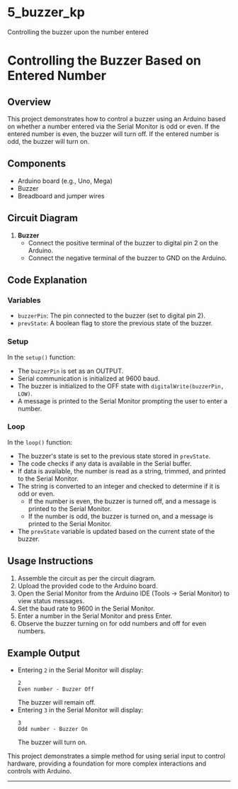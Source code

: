# 5_buzzer_kp
Controlling the buzzer upon the number entered
# Controlling the Buzzer Based on Entered Number

## Overview

This project demonstrates how to control a buzzer using an Arduino based on whether a number entered via the Serial Monitor is odd or even. If the entered number is even, the buzzer will turn off. If the entered number is odd, the buzzer will turn on.

## Components

- Arduino board (e.g., Uno, Mega)
- Buzzer
- Breadboard and jumper wires

## Circuit Diagram

1. **Buzzer**
   - Connect the positive terminal of the buzzer to digital pin 2 on the Arduino.
   - Connect the negative terminal of the buzzer to GND on the Arduino.

## Code Explanation

### Variables

- `buzzerPin`: The pin connected to the buzzer (set to digital pin 2).
- `prevState`: A boolean flag to store the previous state of the buzzer.

### Setup

In the `setup()` function:
- The `buzzerPin` is set as an OUTPUT.
- Serial communication is initialized at 9600 baud.
- The buzzer is initialized to the OFF state with `digitalWrite(buzzerPin, LOW)`.
- A message is printed to the Serial Monitor prompting the user to enter a number.

### Loop

In the `loop()` function:
- The buzzer's state is set to the previous state stored in `prevState`.
- The code checks if any data is available in the Serial buffer.
- If data is available, the number is read as a string, trimmed, and printed to the Serial Monitor.
- The string is converted to an integer and checked to determine if it is odd or even.
  - If the number is even, the buzzer is turned off, and a message is printed to the Serial Monitor.
  - If the number is odd, the buzzer is turned on, and a message is printed to the Serial Monitor.
- The `prevState` variable is updated based on the current state of the buzzer.



## Usage Instructions

1. Assemble the circuit as per the circuit diagram.
2. Upload the provided code to the Arduino board.
3. Open the Serial Monitor from the Arduino IDE (Tools -> Serial Monitor) to view status messages.
4. Set the baud rate to 9600 in the Serial Monitor.
5. Enter a number in the Serial Monitor and press Enter.
6. Observe the buzzer turning on for odd numbers and off for even numbers.

## Example Output

- Entering `2` in the Serial Monitor will display:
  ```
  2
  Even number - Buzzer Off
  ```
  The buzzer will remain off.
- Entering `3` in the Serial Monitor will display:
  ```
  3
  Odd number - Buzzer On
  ```
  The buzzer will turn on.

This project demonstrates a simple method for using serial input to control hardware, providing a foundation for more complex interactions and controls with Arduino.

---

